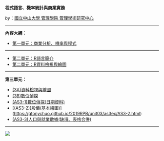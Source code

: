 
**程式語言、機率統計與商業實務**

*by*：[國立中山大學 管理學院 管理學術研究中心](https://bap.cm.nsysu.edu.tw/)

<hr>

**內容大綱：**

* [第一單元：商業分析、機率與程式](https://gtonychuo.github.io/2019RPB/unit01/unit01.html)

<hr>

* [第二單元：R語言簡介](https://gtonychuo.github.io/2019RPB/unit02/unit02a.html)
* [第二單元：R資料檢視與繪圖](https://gtonychuo.github.io/2019RPB/unit02/unit02b.html)

<hr>

**第三單元：**
* [(3A)資料檢視與繪圖](https://gtonychuo.github.io/2019RPB/unit03/unit03a.html)
* [(3B)數位偵探](https://gtonychuo.github.io/2019RPB/unit03/unit03b.html)
* [(AS3-1)數位偵探(日期資料)](https://gtonychuo.github.io/2019RPB/unit03/as3ex/AS3-1.html)
* [(AS3-2)]股價(基本繪圖)](https://gtonychuo.github.io/2019RPB/unit03/as3ex/AS3-2.html)
* [(AS3-3)人口與就業數據(缺項、表格合併)](https://gtonychuo.github.io/2019RPB/unit03/as3ex/AS3-3.html)

<hr>

![](http://bap.cm.nsysu.edu.tw/wp-content/uploads/2019/02/cm_nsysu80.png "")
